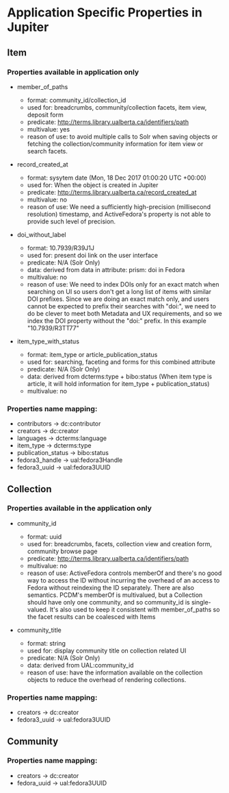 # Application Specific Properties in Jupiter

## Item

### Properties available in application only

- member_of_paths
  - format: community_id/collection_id
  - used for: breadcrumbs, community/collection facets, item view, deposit form
  - predicate: http://terms.library.ualberta.ca/identifiers/path
  - multivalue: yes
  - reason of use: to avoid multiple calls to Solr when saving objects or fetching the collection/community information for item view or search facets. 

- record_created_at
  - format: sysytem date (Mon, 18 Dec 2017 01:00:20 UTC +00:00)
  - used for: When the object is created in Jupiter
  - predicate: http://terms.library.ualberta.ca/record_created_at
  - multivalue: no
  - reason of use: We need a sufficiently high-precision (millisecond resolution) timestamp, and ActiveFedora's property is not able to provide such level of precision. 

- doi_without_label
  - format: 10.7939/R39J1J
  - used for: present doi link on the user interface
  - predicate: N/A (Solr Only)
  - data: derived from data in attribute: prism: doi in Fedora
  - multivalue: no
  - reason of use: We need to index DOIs only for an exact match when searching on UI so users don't get a long list of items with similar DOI prefixes. Since we are doing an exact match only, and users cannot be expected to prefix their searches with "doi:", we need to do be clever to meet both Metadata and UX requirements, and so we index the DOI property without the "doi:" prefix. In this example "10.7939/R3TT77"
 
- item_type_with_status
  - format: item_type or article_publication_status 
  - used for: searching, faceting and forms for this combined attribute
  - predicate: N/A (Solr Only)
  - data: derived from dcterms:type + bibo:status (When item type is article, it will hold information for item_type + publication_status)
  - multivalue: no 

### Properties name mapping:
- contributors -> dc:contributor
- creators -> dc:creator
- languages -> dcterms:language
- item_type -> dcterms:type
- publication_status -> bibo:status
- fedora3_handle -> ual:fedora3Handle
- fedora3_uuid -> ual:fedora3UUID

## Collection

### Properties available in the application only

- community_id
  - format: uuid
  - used for: breadcrumbs, facets, collection view and creation form, community browse page
  - predicate: http://terms.library.ualberta.ca/identifiers/path
  - multivalue: no
  - reason of use: ActiveFedora controls memberOf and there's no good way to access the ID without incurring the overhead of an access to Fedora without reindexing the ID separately. There are also semantics. PCDM's memberOf is multivalued, but a Collection should have only one community, and so community_id is single-valued. It's also used to keep it consistent with member_of_paths so the facet results can be coalesced with Items

- community_title
  - format: string 
  - used for: display community title on collection related UI
  - predicate: N/A (Solr Only)
  - data: derived from UAL:community_id
  - reason of use: have the information available on the collection objects to reduce the overhead of rendering collections. 
 
### Properties name mapping:
- creators -> dc:creator
- fedora3_uuid -> ual:fedora3UUID 

## Community

### Properties name mapping:
- creators -> dc:creator
- fedora_uuid -> ual:fedora3UUID
